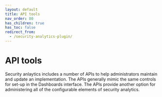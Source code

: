 ```yaml
---
layout: default
title: API tools
nav_order: 80
has_children: true
has_toc: false
redirect_from:
  - /security-analytics-plugin/
---
```


# API tools

Security anlaytics includes a number of APIs to help administrators maintain and update an implementation. The APIs generally mimic the same controls for set-up in the Dashboards interface. The APIs provide another option for administering all of the configurable elements of security analytics.

